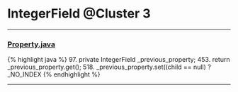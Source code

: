 # IntegerField @Cluster 3

***

### [Property.java](https://searchcode.com/codesearch/view/15642246/)
{% highlight java %}
97. private IntegerField        _previous_property;
453.     return _previous_property.get();
518.     _previous_property.set((child == null) ? _NO_INDEX
{% endhighlight %}

***

